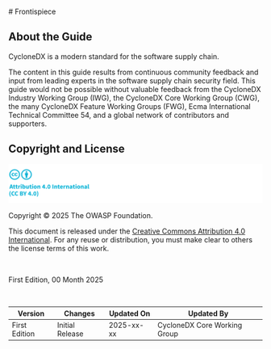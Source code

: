 <div style="page-break-after: always; visibility: hidden">
\newpage
</div>
# Frontispiece

## About the Guide
CycloneDX is a modern standard for the software supply chain.

The content in this guide results from continuous community feedback and input from leading experts in the software
supply chain security field. This guide would not be possible without valuable feedback from the CycloneDX Industry
Working Group (IWG), the CycloneDX Core Working Group (CWG), the many CycloneDX Feature Working Groups (FWG),
Ecma International Technical Committee 54, and a global network of contributors and supporters.

## Copyright and License

![license](../../images/license.svg)

Copyright © 2025 The OWASP Foundation. 

This document is released under the [Creative Commons Attribution 4.0 International](https://creativecommons.org/licenses/by/4.0/).
For any reuse or distribution, you must make clear to others the license terms of this work.

<div style="page-break-after: always; visibility: hidden">
\emptyparagraph
</div>

First Edition, 00 Month 2025

<div style="page-break-after: always; visibility: hidden">
\emptyparagraph
</div>

| Version        | Changes                    | Updated On | Updated By                   |
|----------------|----------------------------|------------|------------------------------|
| First Edition  | Initial Release            | 2025-xx-xx | CycloneDX Core Working Group |

<div style="page-break-after: always; visibility: hidden">
\newpage
</div>

